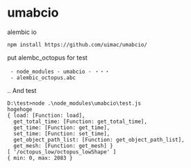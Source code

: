 # umabcio
alembic io

```
npm install https://github.com/uimac/umabcio/
```

put alembc_octopus for test
```
 - node_modules - umabcio - ・・・
 - alembic_octopus.abc
```

.. And test
```
D:\test>node .\node_modules\umabcio\test.js
hogehoge
{ load: [Function: load],
  get_total_time: [Function: get_total_time],
  get_time: [Function: get_time],
  set_time: [Function: set_time],
  get_object_path_list: [Function: get_object_path_list],
  get_mesh: [Function: get_mesh] }
[ '/octopus_low/octopus_lowShape' ]
{ min: 0, max: 2083 }
```
